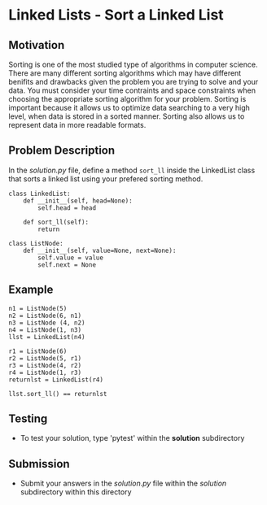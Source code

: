# Linked Lists - Sort a Linked List

## Motivation
Sorting is one of the most studied type of algorithms in computer science. There are many different sorting algorithms which may have different benifits and drawbacks given the problem you are trying to solve and your data. You must consider your time contraints and space constraints when choosing the appropriate sorting algorithm for your problem.
Sorting is important because it allows us to optimize data searching to a very high level, when data is stored in a sorted manner. Sorting also allows us to represent data in more readable formats.

## Problem Description
In the *solution.py* file, define a method `sort_ll` inside the LinkedList class that sorts a linked list using your prefered sorting method. 
```
class LinkedList:
    def __init__(self, head=None):
        self.head = head
    
    def sort_ll(self):
        return

class ListNode:
    def __init__(self, value=None, next=None):
        self.value = value
        self.next = None
```

## Example
```
n1 = ListNode(5)
n2 = ListNode(6, n1)
n3 = ListNode (4, n2)
n4 = ListNode(1, n3)
llst = LinkedList(n4)

r1 = ListNode(6)
r2 = ListNode(5, r1)
r3 = ListNode(4, r2)
r4 = ListNode(1, r3)
returnlst = LinkedList(r4)

llst.sort_ll() == returnlst
```


## Testing
* To test your solution, type 'pytest' within the **solution** subdirectory

## Submission
* Submit your answers in the *solution.py* file within the *solution* subdirectory within this directory
